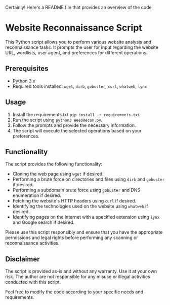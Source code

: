 Certainly! Here's a README file that provides an overview of the code:

# Website Reconnaissance Script

This Python script allows you to perform various website analysis and reconnaissance tasks. It prompts the user for input regarding the website URL, wordlists, user agent, and preferences for different operations.

## Prerequisites

- Python 3.x
- Required tools installed: `wget`, `dirb`, `gobuster`, `curl`, `whatweb`, `lynx`

## Usage
1. Install the requirements.txt `pip install -r requirements.txt`
2. Run the script using `python3 WeebRecon.py`.
3. Follow the prompts and provide the necessary information.
4. The script will execute the selected operations based on your preferences.

## Functionality

The script provides the following functionality:

- Cloning the web page using `wget` if desired.
- Performing a brute force on directories and files using `dirb` and `gobuster` if desired.
- Performing a subdomain brute force using `gobuster` and DNS enumeration if desired.
- Fetching the website's HTTP headers using `curl` if desired.
- Identifying the technologies used on the website using `whatweb` if desired.
- Identifying pages on the internet with a specified extension using `lynx` and Google search if desired.

Please use this script responsibly and ensure that you have the appropriate permissions and legal rights before performing any scanning or reconnaissance activities.

## Disclaimer

The script is provided as-is and without any warranty. Use it at your own risk. The author are not responsible for any misuse or illegal activities conducted with this script.

Feel free to modify the code according to your specific needs and requirements.
